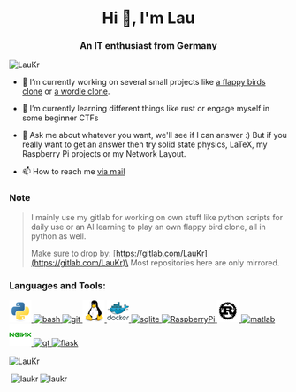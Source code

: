 <h1 align="center">Hi 👋, I'm Lau</h1>
<h3 align="center">An IT enthusiast from Germany</h3>

<p align="left"> <img src="https://komarev.com/ghpvc/?username=LauKr&label=Profile%20views&color=0e75b6&style=flat" alt="LauKr" /> </p> 

<!-- <p align="left"> <a href="https://github.com/ryo-ma/github-profile-trophy"><img src="https://github-profile-trophy.vercel.app/?username=LauKr" alt="LauKr" /></a> </p> -->

<!-- <p align="left"> <a href="https://twitter.com/LauKr" target="blank"><img src="https://img.shields.io/twitter/follow/Lau_K_?logo=twitter&style=for-the-badge" alt="Lau_K_" /></a> </p> -->

- 🔭 I’m currently working on several small projects like [a flappy birds clone](https://github.com/LauKr/TabbyBirds) or [a wordle clone](https://github.com/LauKr/wordle). 

- 🌱 I’m currently learning different things like rust or engage myself in some beginner CTFs

- 💬 Ask me about whatever you want, we'll see if I can answer :) But if you really want to get an answer then try solid state physics, LaTeX, my Raspberry Pi projects or my Network Layout.

- 📫 How to reach me [via mail](mailto:info@laurenzkruty.de)

### Note
>I mainly use my gitlab for working on own stuff like python scripts for daily use or an AI learning to play an own flappy bird clone, all in python as well.
>
>Make sure to drop by: [https://gitlab.com/LauKr](https://gitlab.com/LauKr)\
>Most repositories here are only mirrored.
>

<!-- 
<h3 align="left">Connect with me:</h3>
<p align="left">
<a href="https://twitter.com/Lau_K_" target="blank"><img align="center" src="https://raw.githubusercontent.com/rahuldkjain/github-profile-readme-generator/master/src/images/icons/Social/twitter.svg" alt="Lau_K_" height="30" width="40" /></a>
<a href="https://linkedin.com/in/Laurenz-Kruty" target="blank"><img align="center" src="https://raw.githubusercontent.com/rahuldkjain/github-profile-readme-generator/master/src/images/icons/Social/linked-in-alt.svg" alt="Laurenz-Kruty" height="30" width="40" /></a>
</p>
-->

<h3 align="left">Languages and Tools:</h3>
<p align="left"> 
   <a href="https://www.python.org" target="_blank" rel="noreferrer"> <img src="https://raw.githubusercontent.com/devicons/devicon/master/icons/python/python-original.svg" alt="python" width="40" height="40"/> </a> 
 <a href="https://www.gnu.org/software/bash/" target="_blank" rel="noreferrer"> <img src="https://www.vectorlogo.zone/logos/gnu_bash/gnu_bash-icon.svg" alt="bash" width="40" height="40"/> </a> 
  <a href="https://git-scm.com/" target="_blank" rel="noreferrer"> <img src="https://www.vectorlogo.zone/logos/git-scm/git-scm-icon.svg" alt="git" width="40" height="40"/> </a> 
  <a href="https://www.linux.org/" target="_blank" rel="noreferrer"> <img src="https://raw.githubusercontent.com/devicons/devicon/master/icons/linux/linux-original.svg" alt="linux" width="40" height="40"/> </a> 
  <a href="https://www.docker.com/" target="_blank" rel="noreferrer"> <img src="https://raw.githubusercontent.com/devicons/devicon/master/icons/docker/docker-original-wordmark.svg" alt="docker" width="40" height="40"/> </a> 
  <a href="https://www.sqlite.org/" target="_blank" rel="noreferrer"> <img src="https://www.vectorlogo.zone/logos/sqlite/sqlite-icon.svg" alt="sqlite" width="40" height="40"/> </a> 
  <a href="https://www.raspberrypi.org/" target="_blank" rel="noreferrer"> <img src="https://www.vectorlogo.zone/logos/raspberrypi/raspberrypi-icon.svg" alt="RaspberryPi" width="40" height="40"/> </a> 
  <a href="https://www.rust-lang.org" target="_blank" rel="noreferrer"> <img src="https://raw.githubusercontent.com/devicons/devicon/master/icons/rust/rust-plain.svg" alt="rust" width="40" height="40"/> </a> 
  <a href="https://www.mathworks.com/" target="_blank" rel="noreferrer"> <img src="https://upload.wikimedia.org/wikipedia/commons/2/21/Matlab_Logo.png" alt="matlab" width="40" height="40"/> </a> 
  <a href="https://www.nginx.com" target="_blank" rel="noreferrer"> <img src="https://raw.githubusercontent.com/devicons/devicon/master/icons/nginx/nginx-original.svg" alt="nginx" width="40" height="40"/> </a> 
  <a href="https://www.qt.io/" target="_blank" rel="noreferrer"> <img src="https://upload.wikimedia.org/wikipedia/commons/0/0b/Qt_logo_2016.svg" alt="qt" width="40" height="40"/> </a> 
  <a href="https://flask.palletsprojects.com/" target="_blank" rel="noreferrer"> <img src="https://www.vectorlogo.zone/logos/pocoo_flask/pocoo_flask-icon.svg" alt="flask" width="40" height="40"/> </a> 
<!--  <a href="https://grafana.com" target="_blank" rel="noreferrer"> <img src="https://www.vectorlogo.zone/logos/grafana/grafana-icon.svg" alt="grafana" width="40" height="40"/> </a> -->
</p>

<p><img align="center" src="https://github-readme-stats.vercel.app/api/top-langs?username=LauKr&show_icons=true&locale=en&layout=compact" alt="LauKr" /></p>

<p>&nbsp;<img align="center" src="https://github-readme-stats.vercel.app/api?username=laukr&show_icons=true&locale=en" alt="laukr" />
<img align="center" src="https://github-readme-streak-stats.herokuapp.com/?user=laukr&" alt="laukr" /></p>
